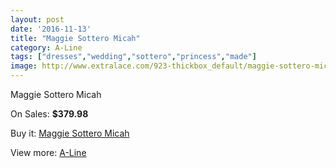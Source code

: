 ```yaml
---
layout: post
date: '2016-11-13'
title: "Maggie Sottero Micah"
category: A-Line
tags: ["dresses","wedding","sottero","princess","made"]
image: http://www.extralace.com/923-thickbox_default/maggie-sottero-micah.jpg
---
```

Maggie Sottero Micah

On Sales: **$379.98**
<a href="https://www.extralace.com/a-line/441-maggie-sottero-micah.html"><amp-img layout="responsive" width="600" height="600" src="//www.extralace.com/923-thickbox_default/maggie-sottero-micah.jpg" alt="Maggie Sottero Micah 0" /></a>
<a href="https://www.extralace.com/a-line/441-maggie-sottero-micah.html"><amp-img layout="responsive" width="600" height="600" src="//www.extralace.com/924-thickbox_default/maggie-sottero-micah.jpg" alt="Maggie Sottero Micah 1" /></a>

Buy it: [Maggie Sottero Micah](https://www.extralace.com/a-line/441-maggie-sottero-micah.html "Maggie Sottero Micah")

View more: [A-Line](https://www.extralace.com/2-a-line "A-Line")